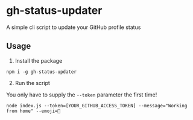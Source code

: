 # gh-status-updater

A simple cli script to update your GitHub profile status

## Usage

1. Install the package

```
npm i -g gh-status-updater
```

2. Run the script

You only have to supply the `--token` parameter the first time!

```
node index.js --token=[YOUR_GITHUB_ACCESS_TOKEN] --message="Working from home" --emoji=🏡
```
